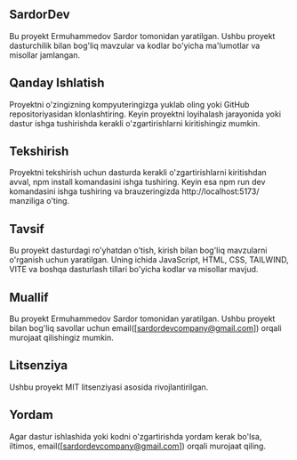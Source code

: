 ## SardorDev
Bu proyekt Ermuhammedov Sardor tomonidan yaratilgan. Ushbu proyekt dasturchilik bilan bog'liq mavzular va kodlar bo'yicha ma'lumotlar va misollar jamlangan.

## Qanday Ishlatish
Proyektni o'zingizning kompyuteringizga yuklab oling yoki GitHub repositoriyasidan klonlashtiring. Keyin proyektni loyihalash jarayonida yoki dastur ishga tushirishda kerakli o'zgartirishlarni kiritishingiz mumkin.

## Tekshirish
Proyektni tekshirish uchun dasturda kerakli o'zgartirishlarni kiritishdan avval, npm install komandasini ishga tushiring. Keyin esa npm run dev komandasini ishga tushiring va brauzeringizda http://localhost:5173/ manziliga o'ting.

## Tavsif
Bu proyekt dasturdagi ro'yhatdan o'tish, kirish bilan bog'liq mavzularni o'rganish uchun yaratilgan. Uning ichida JavaScript, HTML, CSS, TAILWIND, VITE va boshqa dasturlash tillari bo'yicha kodlar va misollar mavjud.

## Muallif
Bu proyekt Ermuhammedov Sardor tomonidan yaratilgan. Ushbu proyekt bilan bog'liq savollar uchun email([sardordevcompany@gmail.com]) orqali murojaat qilishingiz mumkin.

## Litsenziya
Ushbu proyekt MIT litsenziyasi asosida rivojlantirilgan.

## Yordam
Agar dastur ishlashida yoki kodni o'zgartirishda yordam kerak bo'lsa, iltimos, email([sardordevcompany@gmail.com]) orqali murojaat qiling. 
